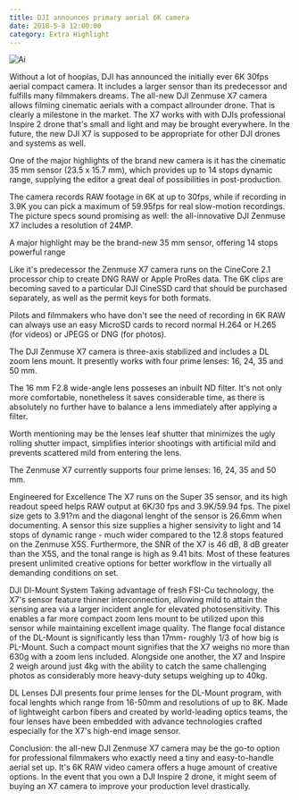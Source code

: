 ```yaml
---
title: DJI announces primary aerial 6K camera
date: 2018-5-8 12:00:00
category: Extra Highlight
---
```


![Ai](https://venezuelai-szolidaritas.org/content/images/4.jpg)

Without a lot of hooplas, DJI has announced the initially ever 6K 30fps aerial compact camera.
It includes a larger sensor than its predecessor and fulfills many filmmakers dreams.
The all-new DJI Zenmuse X7 camera allows filming cinematic aerials with a compact allrounder drone. That is clearly a milestone in the market.
The X7 works with with DJIs professional Inspire 2 drone that's small and light and may be brought everywhere.
In the future, the new DJI X7 is supposed to be appropriate for other DJI drones and systems as well.

One of the major highlights of the brand new camera is it has the cinematic 35 mm sensor (23.5 x 15.7 mm), which provides up to 14 stops dynamic range, supplying the editor a great deal of possibilities in post-production.

The camera records RAW footage in 6K at up to 30fps, while if recording in 3.9K you can pick a maximum of 59.95fps for real slow-motion recordings.
The picture specs sound promising as well: the all-innovative DJI Zenmuse X7 includes a resolution of 24MP.

A major highlight may be the brand-new 35 mm sensor,
offering 14 stops powerful range

Like it's predecessor the Zenmuse X7 camera runs on the CineCore 2.1 processor chip to create DNG RAW or Apple ProRes data.
The 6K clips are becoming saved to a particular DJI CineSSD card that should be purchased separately, as well as the permit keys for both formats.

Pilots and filmmakers who have don't see the need of recording in 6K RAW can always use an easy MicroSD cards to record normal H.264 or H.265 (for videos) or JPEGS or DNG (for photos).

The DJI Zenmuse X7 camera is three-axis stabilized and includes a DL zoom lens mount. It presently works with four prime lenses: 16, 24, 35 and 50 mm.

The 16 mm F2.8 wide-angle lens posseses an inbuilt ND filter.
It's not only more comfortable, nonetheless it saves considerable time, as there is absolutely no further have to balance a lens immediately after applying a filter.

Worth mentioning may be the lenses leaf shutter that minimizes the ugly rolling shutter impact, simplifies interior shootings with artificial mild and prevents scattered mild from entering the lens.

The Zenmuse X7 currently supports four
prime lenses: 16, 24, 35 and 50 mm.

Engineered for Excellence
The X7 runs on the Super 35 sensor, and its high readout speed helps RAW output at 6K/30 fps and 3.9K/59.94 fps. The pixel size gets to 3.91?m and the diagonal lenght of the sensor is 26.6mm when documenting. A sensor this size supplies a higher sensivity to light and 14 stops of dynamic range - much wider compared to the 12.8 stops featured on the Zenmuse X5S. Furthermore, the SNR of the X7 is 46 dB, 8 dB greater than the X5S, and the tonal range is high as 9.41 bits. Most of these features present unlimited creative options for better workflow in the virtually all demanding conditions on set.

DJI Dl-Mount System
Taking advantage of fresh FSI-Cu technology, the X7's sensor feature thinner interconnection, allowing mild to attain the sensing area via a larger incident angle for elevated photosensitivity. This enables a far more compact zoom lens mount to be utilized upon this sensor while maintaining excellent image quality.
The flange focal distance of the DL-Mount is significantly less than 17mm- roughly 1/3 of how big is PL-Mount. Such a compact mount signifies that the X7 weighs no more than 630g with a zoom lens included. Alongside one another, the X7 and Inspire 2 weigh around just 4kg with the ability to catch the same challenging photos as considerably more heavy-duty setups weighing up to 40kg.

DL Lenses
DJI presents four prime lenses for the DL-Mount program, with focal lenghts which range from 16-50mm and resolutions of up to 8K. Made of lightweight carbon fibers and created by world-leading optics teams, the four lenses have been embedded with advance technologies crafted especially for the X7's high-end image sensor.

Conclusion: the all-new DJI Zenmuse X7 camera may be the go-to option for professional filmmakers who exactly need a tiny and easy-to-handle aerial set up.
It's 6K RAW video camera offers a huge amount of creative options.
In the event that you own a DJI Inspire 2 drone, it might seem of buying an X7 camera to improve your production level drastically.